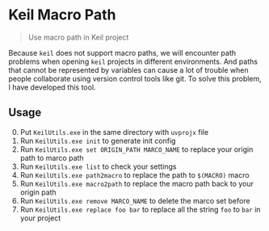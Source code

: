 
# Keil Macro Path
> Use macro path in Keil project

Because `keil` does not support macro paths, we will encounter path problems when opening `keil` projects in different environments.
And paths that cannot be represented by variables can cause a lot of trouble when people collaborate using version control tools like git.
To solve this problem, I have developed this tool.

## Usage

0. Put `KeilUtils.exe` in the same directory with `uvprojx` file
1. Run `KeilUtils.exe init` to generate init config
2. Run `KeilUtils.exe set ORIGIN_PATH MARCO_NAME` to replace your origin path to marco path
3. Run `KeilUtils.exe list` to check your settings
4. Run `KeilUtils.exe path2macro` to replace the path to `$(MACRO)` macro
5. Run `KeilUtils.exe macro2path` to replace the macro path back to your origin path
6. Run `KeilUtils.exe remove MARCO_NAME` to delete the marco set before
7. Run `KeilUtils.exe replace foo bar` to replace all the string `foo` to `bar` in your project

